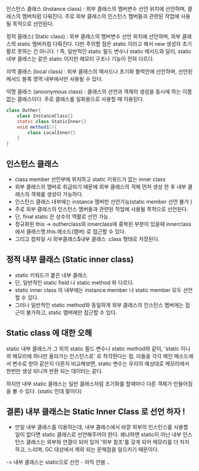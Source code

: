 인스턴스 클래스 (Instance class) : 외부 클래스의 멤버변수 선언 위치에 선언하며, 클래스의 멤버처럼 다뤄진다. 
주로 외부 클래스의 인스턴스 멤버들과 관련된 작업에 사용될 목적으로 선언된다. 

정적 클래스( Static class) : 외부 클래스의 멤버변수 선언 위치에 선언하며, 외부 클래스의 static 멤버처럼 다뤄진다. 
다만 주의할 점은 static 이라고 해서 new 생성자 초기활르 못하는 건 아니다. ! 
즉, 일반적인 static 필드 변수나 static 메서드와 달리, static 내부 클래스는 같은 static 이지만 메모리 구조나 기능이 전혀 다르다. 

지역 클래스 (local class) : 외부 클래스의 메서드나 초기화 블럭안에 선언하며, 선언된 메서드 블록 영역 내부에서만 사용될 수 있다. 

익명 클래스 (anoonymous class) : 클래스의 선언과 객체의 생성을 동시에 하는 이름없는 클래스이다. 주로 클래스를 일회용으로 사용할 때 이용된다. 
```java
class Outher{
	class InstanceClass{}
	static class StaticInner{}
	void method1(){
		class LocalInner{}
	}
}
```

## 인스턴스 클래스 
- class member 선언부에 위치하고 static 키워드가 없는 inner class 
- 외부 클래스의 멤버로 취급되기 때문에 외부 클래스의 객체 먼저 생성 한 후 내부 클래스의 객체를 생성이 가능하다. 
- 인스턴스 클래스 내부에는 instance 멤버만 선언가능(static member 선언 불가 )
- 주로 외부 클래스의 인스턴스 멤버들과 관련된 작업에 사용될 목적으로 선언된다. 
- 단, final static 은 상수의 역활로 선언 가능 .
- 정규화된 this -> outherclass와 innerclass에 중복된 부분이 있을때 innerclass에서 클래스명.this.메소드(멤버) 로 접근할 수 있다.
- 그리고 컴파일 시 외부클래스$내부 클래스 .class 형태로 저장된다. 
  
## 정적 내부 클래스 (Static inner class)
- static 키워드가 붙은 내부 클래스  
- 단, 일반적인 static field 나 static method 와 다르다. 
- static inner class 의 내부에는 instance member 나 static member 모두 선언 할 수 있다. 
- 그러나 일반적인 static method와 동일하게 외부 클래스의 인스턴스 멤버에는 접근이 불가하고, static 멤버에만 접근할 수 있다. 

## Static class 에 대한 오해 

static 내부 클래스가 그 외의 static 필드 변수나 static method와 같이, 'static 이니까 메모리에 하나만 올라가는 인스턴스로' 로 착각한다는 점.
이들을 각각 메인 메소드에서 변수로 받아 같은지 다른지 비교해보면, static 변수는 우리의 예상대로 메모리에서 한번만 생성 되니까 반환 되는 데이터는 같다.

하지만 내부 static 클래스는 일반 클래스처럼 초기화를 할때마다 다른 객체가 만들어짐을 볼 수 있다. (static 인데 말이다)

## 결론) 내부 클래스는 Static Inner Class 로 선언 하자 ! 
- 만일 내부 클래스를 이용하는데, 내부 클래스에서 바깥 외부의 인스턴스를 사용할 일이 없다면 static 클래스로 선언해주어야 한다. 왜냐하면 static이 아닌 내부 인스턴스 클래스는 외부와 연결이 되어 있어 '외부 참조'를 갖게 되어 메모리를 더 차지하고, 느리며, GC 대상에서 제외 되는 문제점을 일으키기 때문이다. 

-> 내부 클래스는 static으로 선언 - 아직 안봄 ..




